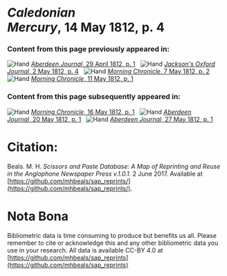 # *Caledonian Mercury*, 14 May 1812, p. 4  
  
### Content from this page previously appeared in:  
![Hand](http://scissorsandpaste.net/wp-content/uploads/2017/06/smallhandpointer.png) [*Aberdeen Journal*, 29 April 1812, p. 1](https://mhbeals.github.io/sap_html/Aberdeen-Journal/Aberdeen-Journal-29-April-1812-p-1)  
![Hand](http://scissorsandpaste.net/wp-content/uploads/2017/06/smallhandpointer.png) [*Jackson's Oxford Journal*, 2 May 1812, p. 4](https://mhbeals.github.io/sap_html/Jackson's-Oxford-Journal/Jackson's-Oxford-Journal-2-May-1812-p-4)  
![Hand](http://scissorsandpaste.net/wp-content/uploads/2017/06/smallhandpointer.png) [*Morning Chronicle*, 7 May 1812, p. 2](https://mhbeals.github.io/sap_html/Morning-Chronicle/Morning-Chronicle-7-May-1812-p-2)  
![Hand](http://scissorsandpaste.net/wp-content/uploads/2017/06/smallhandpointer.png) [*Morning Chronicle*, 11 May 1812, p. 1](https://mhbeals.github.io/sap_html/Morning-Chronicle/Morning-Chronicle-11-May-1812-p-1)  
  
### Content from this page subsequently appeared in:  
![Hand](http://scissorsandpaste.net/wp-content/uploads/2017/06/smallhandpointer.png) [*Morning Chronicle*, 16 May 1812, p. 1](https://mhbeals.github.io/sap_html/Morning-Chronicle/Morning-Chronicle-16-May-1812-p-1)  
![Hand](http://scissorsandpaste.net/wp-content/uploads/2017/06/smallhandpointer.png) [*Aberdeen Journal*, 20 May 1812, p. 1](https://mhbeals.github.io/sap_html/Aberdeen-Journal/Aberdeen-Journal-20-May-1812-p-1)  
![Hand](http://scissorsandpaste.net/wp-content/uploads/2017/06/smallhandpointer.png) [*Aberdeen Journal*, 27 May 1812, p. 1](https://mhbeals.github.io/sap_html/Aberdeen-Journal/Aberdeen-Journal-27-May-1812-p-1)  


# Citation: 

Beals. M. H. *Scissors and Paste Database: A Map of Reprinting and Reuse in the Anglophone Newspaper Press v.1.0.1.* 2 June 2017. Available at [https://github.com/mhbeals/sap_reprints/](https://github.com/mhbeals/sap_reprints/). 

# Nota Bona

Bibliometric data is time consuming to produce but benefits us all. Please remember to cite or acknowledge this and any other bibliometric data you use in your research. All data is available CC-BY 4.0 at [https://github.com/mhbeals/sap_reprints](https://github.com/mhbeals/sap_reprints)